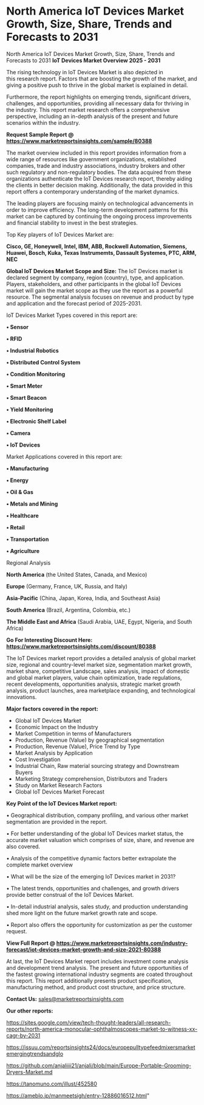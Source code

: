 # North America IoT Devices Market Growth, Size, Share, Trends and Forecasts to 2031
North America IoT Devices Market Growth, Size, Share, Trends and Forecasts to 2031
<Strong> IoT Devices Market Overview 2025 - 2031</strong>

The rising technology in IoT Devices Market is also depicted in this research report. Factors that are boosting the growth of the market, and giving a positive push to thrive in the global market is explained in detail.

Furthermore, the report highlights on emerging trends, significant drivers, challenges, and opportunities, providing all necessary data for thriving in the industry. This report market research offers a comprehensive perspective, including an in-depth analysis of the present and future scenarios within the industry.

<strong>Request Sample Report @ <a href=https://www.marketreportsinsights.com/sample/80388>https://www.marketreportsinsights.com/sample/80388</a></strong>

The market overview included in this report provides information from a wide range of resources like government organizations, established companies, trade and industry associations, industry brokers and other such regulatory and non-regulatory bodies. The data acquired from these organizations authenticate the IoT Devices research report, thereby aiding the clients in better decision making. Additionally, the data provided in this report offers a contemporary understanding of the market dynamics.

The leading players are focusing mainly on technological advancements in order to improve efficiency. The long-term development patterns for this market can be captured by continuing the ongoing process improvements and financial stability to invest in the best strategies.

Top Key players of IoT Devices Market are:

<strong>Cisco, GE, Honeywell, Intel, IBM, ABB, Rockwell Automation, Siemens, Huawei, Bosch, Kuka, Texas Instrumemts, Dassault Systemes, PTC, ARM, NEC</strong>

<strong><b>Global IoT Devices Market Scope and Size:</b></strong>
The IoT Devices market is declared segment by company, region (country), type, and application. Players, stakeholders, and other participants in the global IoT Devices market will gain the market scope as they use the report as a powerful resource. The segmental analysis focuses on revenue and product by type and application and the forecast period of 2025-2031.

IoT Devices Market Types covered in this report are:

<strong>• Sensor

• RFID

• Industrial Robotics

• Distributed Control System

• Condition Monitoring

• Smart Meter

• Smart Beacon

• Yield Monitoring

• Electronic Shelf Label

• Camera

• IoT Devices</strong>

Market Applications covered in this report are:

<strong>• Manufacturing 

• Energy 

• Oil & Gas 

• Metals and Mining 

• Healthcare 

• Retail 

• Transportation 

• Agriculture</strong> 

Regional Analysis

<strong>North America</strong> (the United States, Canada, and Mexico)

<strong>Europe</strong> (Germany, France, UK, Russia, and Italy)

<strong>Asia-Pacific</strong> (China, Japan, Korea, India, and Southeast Asia)

<strong>South America</strong> (Brazil, Argentina, Colombia, etc.)

<strong>The Middle East and Africa</strong> (Saudi Arabia, UAE, Egypt, Nigeria, and South Africa)

<strong>Go For Interesting Discount Here: <a href=https://www.marketreportsinsights.com/discount/80388>https://www.marketreportsinsights.com/discount/80388</a></strong>

The IoT Devices market report provides a detailed analysis of global market size, regional and country-level market size, segmentation market growth, market share, competitive Landscape, sales analysis, impact of domestic and global market players, value chain optimization, trade regulations, recent developments, opportunities analysis, strategic market growth analysis, product launches, area marketplace expanding, and technological innovations.

<strong><b>Major factors covered in the report:</b></strong>
<ul>
  <li>Global IoT Devices Market </li>
  <li>Economic Impact on the Industry</li>
  <li>Market Competition in terms of Manufacturers</li>
  <li>Production, Revenue (Value) by geographical segmentation</li>
  <li>Production, Revenue (Value), Price Trend by Type</li>
  <li>Market Analysis by Application</li>
  <li>Cost Investigation</li>
  <li>Industrial Chain, Raw material sourcing strategy and Downstream Buyers</li>
  <li>Marketing Strategy comprehension, Distributors and Traders</li>
  <li>Study on Market Research Factors</li>
  <li>Global IoT Devices Market Forecast</li>
</ul>

<strong><b>Key Point of the IoT Devices Market report:</b></strong>

• Geographical distribution, company profiling, and various other market segmentation are provided in the report.

• For better understanding of the global IoT Devices market status, the accurate market valuation which comprises of size, share, and revenue are also covered.

• Analysis of the competitive dynamic factors better extrapolate the complete market overview

• What will be the size of the emerging IoT Devices market in 2031?

• The latest trends, opportunities and challenges, and growth drivers provide better construal of the IoT Devices Market.

• In-detail industrial analysis, sales study, and production understanding shed more light on the future market growth rate and scope.

• Report also offers the opportunity for customization as per the customer request.

<strong><b>View Full Report @ <a href=https://www.marketreportsinsights.com/industry-forecast/iot-devices-market-growth-and-size-2021-80388>https://www.marketreportsinsights.com/industry-forecast/iot-devices-market-growth-and-size-2021-80388</a></b></strong>


At last, the IoT Devices Market report includes investment come analysis and development trend analysis. The present and future opportunities of the fastest growing international industry segments are coated throughout this report. This report additionally presents product specification, manufacturing method, and product cost structure, and price structure.

<strong>Contact Us:</strong>
sales@marketreportsinsights.com

<strong>Our other reports:</strong>

<a href=https://sites.google.com/view/tech-thought-leaders/all-research-reports/north-america-monocular-ophthalmoscopes-market-to-witness-xx-cagr-by-2031>https://sites.google.com/view/tech-thought-leaders/all-research-reports/north-america-monocular-ophthalmoscopes-market-to-witness-xx-cagr-by-2031</a>

<a href=https://issuu.com/reportsinsights24/docs/europepulltypefeedmixersmarketemergingtrendsandglo>https://issuu.com/reportsinsights24/docs/europepulltypefeedmixersmarketemergingtrendsandglo</a>

<a href=https://github.com/anjaliiii21/anjali/blob/main/Europe-Portable-Grooming-Dryers-Market.md>https://github.com/anjaliiii21/anjali/blob/main/Europe-Portable-Grooming-Dryers-Market.md</a>

<a href=https://tanomuno.com/illust/452580>https://tanomuno.com/illust/452580</a>

<a href=https://ameblo.jp/manmeetsigh/entry-12886016512.html>https://ameblo.jp/manmeetsigh/entry-12886016512.html</a>"
